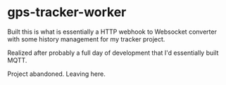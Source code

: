 # gps-tracker-worker

Built this is what is essentially a HTTP webhook to Websocket converter with some history management for my tracker project.

Realized after probably a full day of development that I'd essentially built MQTT.

Project abandoned. Leaving here.
